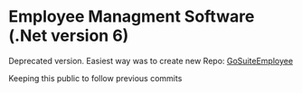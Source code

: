 # Employee Managment Software (.Net version 6)
Deprecated version. Easiest way was to create new Repo: [GoSuiteEmployee](https://github.com/John-gigabite/GOSuiteEmployee)

Keeping this public to follow previous commits
